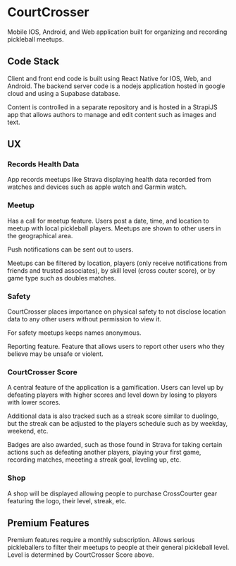 # CourtCrosser
Mobile IOS, Android, and Web application built for organizing and recording pickleball meetups.

## Code Stack
Client and front end code is built using React Native for IOS, Web, and Android. The backend server code is a nodejs application hosted in google cloud and using a Supabase database.

Content is controlled in a separate repository and is hosted in a StrapiJS app that allows authors to manage and edit content such as images and text.

## UX
### Records Health Data
App records meetups like Strava displaying health data recorded from watches and devices such as apple watch and Garmin watch.

### Meetup
Has a call for meetup feature. Users post a date, time, and location to meetup with local pickleball players. Meetups are shown to other users in the geographical area.

Push notifications can be sent out to users.

Meetups can be filtered by location, players (only receive notifications from friends and trusted associates), by skill level (cross couter score), or by game type such as doubles matches.

### Safety
CourtCrosser places importance on physical safety to not disclose location data to any other users without permission to view it.

For safety meetups keeps names anonymous.

Reporting feature. Feature that allows users to report other users who they believe may be unsafe or violent.

### CourtCrosser Score
A central feature of the application is a gamification. Users can level up by defeating players with higher scores and level down by losing to players with lower scores.

Additional data is also tracked such as a streak score similar to duolingo, but the streak can be adjusted to the players schedule such as by weekday, weekend, etc.

Badges are also awarded, such as those found in Strava for taking certain actions such as defeating another players, playing your first game, recording matches, meeeting a streak goal, leveling up, etc.

### Shop
A shop will be displayed allowing people to purchase CrossCourter gear featuring the logo, their level, streak, etc.

## Premium Features
Premium features require a monthly subscription. Allows serious pickleballers to filter their meetups to people at their general pickleball level. Level is determined by CourtCrosser Score above.

